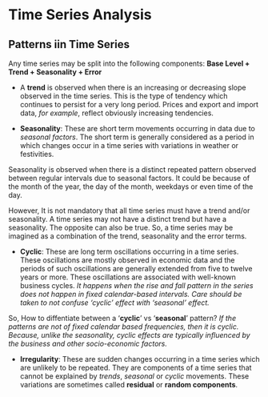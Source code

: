 # Time Series Analysis

## Patterns iin Time Series
Any time series may be split into the following components: __Base Level + Trend + Seasonality + Error__

* A __trend__ is observed when there is an increasing or decreasing slope observed in the time series. This is the type of tendency which continues to persist for a very long period. Prices and export and import data, _for example_, reflect obviously increasing tendencies.

* __Seasonality__: These are short term movements occurring in data due to _seasonal factors_. The short term is generally considered as a period in which changes occur in a time series with variations in weather or festivities.

Seasonality is observed when there is a distinct repeated pattern observed between regular intervals due to seasonal factors. It could be because of the month of the year, the day of the month, weekdays or even time of the day.

However, It is not mandatory that all time series must have a trend and/or seasonality. A time series may not have a distinct trend but have a seasonality. The opposite can also be true. So, a time series may be imagined as a combination of the trend, seasonality and the error terms.

* __Cyclic__:  These are long term oscillations occurring in a time series. These oscillations are mostly observed in economic data and the periods of such oscillations are generally extended from five to twelve years or more. These oscillations are associated with well-known business cycles. _It happens when the rise and fall pattern in the series does not happen in fixed calendar-based intervals. Care should be taken to not confuse ‘cyclic’ effect with ‘seasonal’ effect._

So, How to diffentiate between a ‘__cyclic__’ vs ‘__seasonal__’ pattern? _If the patterns are not of fixed calendar based frequencies, then it is cyclic. Because, unlike the seasonality, cyclic effects are typically influenced by the business and other socio-economic factors._

* __Irregularity__: These are sudden changes occurring in a time series which are unlikely to be repeated. They are components of a time series that cannot be explained by _trends_, _seasonal_ or _cyclic_ movements. These variations are sometimes called __residual__ or __random components__.